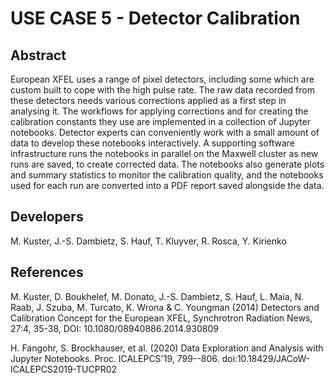 # USE CASE 5 - Detector Calibration

## Abstract

European XFEL uses a range of pixel detectors, including some which are custom built to cope with the high pulse rate. The raw data recorded from these detectors needs various corrections applied as a first step in analysing it. The workflows for applying corrections and for creating the calibration constants they use are implemented in a collection of Jupyter notebooks. Detector experts can conveniently work with a small amount of data to develop these notebooks interactively. A supporting software infrastructure runs the notebooks in parallel on the Maxwell cluster as new runs are saved, to create corrected data. The notebooks also generate plots and summary statistics to monitor the calibration quality, and the notebooks used for each run are converted into a PDF report saved alongside the data.

## Developers

M. Kuster, J.-S. Dambietz, S. Hauf, T. Kluyver, R. Rosca, Y. Kirienko


## References
 M. Kuster, D. Boukhelef, M. Donato, J.-S. Dambietz, S. Hauf, L. Maia, N. Raab, J. Szuba, M. Turcato, K. Wrona & C. Youngman (2014) Detectors and Calibration Concept for the European XFEL, Synchrotron Radiation News, 27:4, 35-38, DOI: 10.1080/08940886.2014.930809
 
 H. Fangohr, S. Brockhauser, et al. (2020) Data Exploration and Analysis with Jupyter Notebooks. Proc. ICALEPCS'19, 799--806. doi:10.18429/JACoW-ICALEPCS2019-TUCPR02

